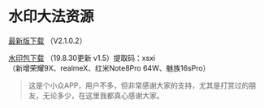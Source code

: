 # 水印大法资源
[最新版下载](https://raw.githubusercontent.com/czw299/WaterMark/master/shuiyin-release.apk) （V2.1.0.2）

[水印包下载](链接：https://pan.baidu.com/s/1TU2v7BzwnYFbm0bE7H4mgw) （19.8.30更新 v1.5）提取码：xsxi<br/>
（新增荣耀9X、realmeX、红米Note8Pro 64W、魅族16sPro）

> 这是个小众APP，用户不多，但非常感谢大家的支持，尤其是打赏过的朋友，无论多少，在这里我都真心感谢大家。

